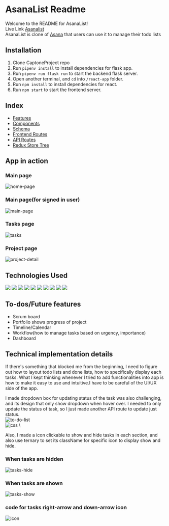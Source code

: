 # AsanaList Readme

Welcome to the README for AsanaList! \
Live Link [Asanalist](https://captoneproject.herokuapp.com) \
AsanaList is clone of [Asana](https://asana.com) that users can use it to manage their todo lists

## Installation

1. Clone CaptoneProject repo
2. Run ```pipenv install``` to install dependencies for flask app.
3. Run ```pipenv run flask run``` to start the backend flask server.
4. Open another terminal, and ```cd``` into ```/react-app``` folder.
5. Run ```npm install``` to install dependencies for react.
6. Run ```npm start``` to start the frontend server.

## Index
- [Features](https://github.com/jxyin0513/CapstoneProject/wiki/MVP-Feature-Lists)
- [Components](https://github.com/jxyin0513/CapstoneProject/wiki/Components-Lists)
- [Schema](https://github.com/jxyin0513/CapstoneProject/wiki/DataBase-Schema)
- [Frontend Routes](https://github.com/jxyin0513/CapstoneProject/wiki/Frontend-routes)
- [API Routes](https://github.com/jxyin0513/CapstoneProject/wiki/API-routes)
- [Redux Store Tree](https://github.com/jxyin0513/CapstoneProject/wiki/State-Shape)

## App in action

### Main page
![home-page](./react-app/src/components/image/main-page.jpg)

### Main page(for signed in user)
![main-page](./react-app/src/components/image/home-page-signed.jpg)

### Tasks page
![tasks](./react-app/src/components/image/tasks-all.jpg)

### Project page
![project-detail](./react-app/src/components/image/project-detail.jpg)

## Technologies Used
![](https://img.shields.io/badge/-HTML-5555ff?style=flat-square&logo=html5&logoColor=FFFFFF) ![](https://img.shields.io/badge/-CSS-5555ff?style=flat-square&logo=css3&logoColor=FFFFFF) ![](https://img.shields.io/badge/-JS-5555ff?style=flat-square&logo=javascript&logoColor=FFFFFF)  ![](https://img.shields.io/badge/-Python-5555ff?style=flat-square&logo=python&logoColor=ffffff)  ![](https://img.shields.io/badge/-React-5555ff?style=flat-square&logo=react&logoColor=FFFFFF) ![](https://img.shields.io/badge/-VScode-5555ff?style=flat-square&logo=visual-studio-code&logoColor=FFFFFF)
![](https://img.shields.io/badge/-Flask-5555ff?style=flat-square&logo=flask&logoColor=ffffff)  ![](https://img.shields.io/badge/-Redux-5555ff?style=flat-square&logo=redux&logoColor=ffffff)  ![](https://img.shields.io/badge/-Postgres-5555ff?style=flat-square&logo=sequelize&logoColor=ffffff)  ![](https://img.shields.io/badge/-GitHub-5555ff?style=flat-square&logo=github&logoColor=ffffff)


## To-dos/Future features

 - Scrum board
 - Portfolio shows progress of project
 - Timeline/Calendar
 - Workflow(how to manage tasks based on urgency, importance)
 - Dashboard

## Technical implementation details
If there's something that blocked me from the beginning, I need to figure out how to layout todo lists and done lists, how to specifically display each tasks. What I kept thinking whenever I tried to add functionalities into app is how to make it easy to use and intuitive.I have to be careful of the UI/UX side of the app.

I made dropdown box for updating status of the task was also challenging, and its design that only show dropdown when hover over. I needed to only update the status of task, so I just made another API route to update just status. \
![to-do-list](./react-app/src/components/image/todolist.jpg) \
![css](./react-app/src/components/image/todolistCSS.jpg) \

Also, I made a icon clickable to show and hide tasks in each section, and also use ternary to set its className for specific icon to display show and hide. 
### When tasks are hidden
![tasks-hide](./react-app/src/components/image/tasks-hide.jpg) 

### When tasks are shown
![tasks-show](./react-app/src/components/image/tasks-show.jpg) 

### code for tasks right-arrow and down-arrow icon
![icon](./react-app/src/components/image/icon.jpg) 


